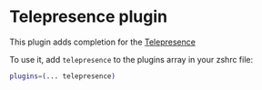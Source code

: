 # Telepresence plugin

This plugin adds completion for the [Telepresence](https://www.telepresence.io/)

To use it, add `telepresence` to the plugins array in your zshrc file:

```zsh
plugins=(... telepresence)
```

